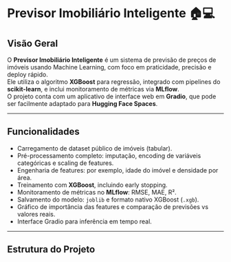 # Previsor Imobiliário Inteligente 🏠💻

## Visão Geral

O **Previsor Imobiliário Inteligente** é um sistema de previsão de preços de imóveis usando Machine Learning, com foco em praticidade, precisão e deploy rápido.  
Ele utiliza o algoritmo **XGBoost** para regressão, integrado com pipelines do **scikit-learn**, e inclui monitoramento de métricas via **MLflow**.  
O projeto conta com um aplicativo de interface web em **Gradio**, que pode ser facilmente adaptado para **Hugging Face Spaces**.

---

## Funcionalidades

- Carregamento de dataset público de imóveis (tabular).  
- Pré-processamento completo: imputação, encoding de variáveis categóricas e scaling de features.  
- Engenharia de features: por exemplo, idade do imóvel e densidade por área.  
- Treinamento com **XGBoost**, incluindo early stopping.  
- Monitoramento de métricas no **MLflow**: RMSE, MAE, R².  
- Salvamento do modelo: `joblib` e formato nativo XGBoost (`.xgb`).  
- Gráfico de importância das features e comparação de previsões vs valores reais.  
- Interface Gradio para inferência em tempo real.  

---

## Estrutura do Projeto


